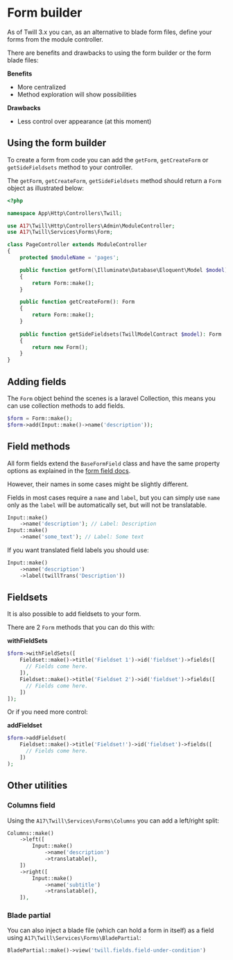 # Form builder

As of Twill 3.x you can, as an alternative to blade form files, define your forms from the module controller.

There are benefits and drawbacks to using the form builder or the form blade files:

**Benefits**

- More centralized
- Method exploration will show possibilities

**Drawbacks**

- Less control over appearance (at this moment)

## Using the form builder

To create a form from code you can add the `getForm`, `getCreateForm` or `getSideFieldsets` method to your controller.

The `getForm`, `getCreateForm`, `getSideFieldsets` method should return a `Form` object as illustrated below:

```php
<?php

namespace App\Http\Controllers\Twill;

use A17\Twill\Http\Controllers\Admin\ModuleController;
use A17\Twill\Services\Forms\Form;

class PageController extends ModuleController
{
    protected $moduleName = 'pages';

    public function getForm(\Illuminate\Database\Eloquent\Model $model): Form
    {
        return Form::make();
    }

    public function getCreateForm(): Form
    {
        return Form::make();
    }
    
    public function getSideFieldsets(TwillModelContract $model): Form
    {
        return new Form();
    }
}
```

## Adding fields

The `Form` object behind the scenes is a laravel Collection, this means you can use
collection methods to add fields.

```php
$form = Form::make();
$form->add(Input::make()->name('description'));
```

## Field methods

All form fields extend the `BaseFormField` class and have the same property options as explained in
the [form field docs](../4_form-fields/index.md). 

However, their names in some cases might be slightly different.

Fields in most cases require a `name` and `label`, but you can simply use `name` only as the `label` will be
automatically set, but will not be translatable.

```php
Input::make()
    ->name('description'); // Label: Description
Input::make()
    ->name('some_text'); // Label: Some text
```

If you want translated field labels you should use:

```php
Input::make()
    ->name('description')
    ->label(twillTrans('Description'))
```

## Fieldsets

It is also possible to add fieldsets to your form.

There are 2 `Form` methods that you can do this with:

**withFieldSets**

```php
$form->withFieldSets([
    Fieldset::make()->title('Fieldset 1')->id('fieldset')->fields([
      // Fields come here.
    ]),
    Fieldset::make()->title('Fieldset 2')->id('fieldset')->fields([
      // Fields come here.
    ])
]);
```

Or if you need more control:

**addFieldset**

```php
$form->addFieldset(
    Fieldset::make()->title('Fieldset!')->id('fieldset')->fields([
      // Fields come here.
    ])
);
```

## Other utilities

### Columns field

Using the `A17\Twill\Services\Forms\Columns` you can add a left/right split:

```php
Columns::make()
    ->left([
        Input::make()
            ->name('description')
            ->translatable(),
    ])
    ->right([
        Input::make()
            ->name('subtitle')
            ->translatable(),
    ]),
```

### Blade partial

You can also inject a blade file (which can hold a form in itself) as a field using `A17\Twill\Services\Forms\BladePartial`:

```php
BladePartial::make()->view('twill.fields.field-under-condition')
```
